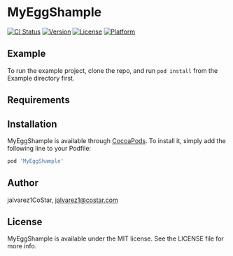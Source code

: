 # MyEggShample

[![CI Status](http://img.shields.io/travis/jalvarez1CoStar/MyEggShample.svg?style=flat)](https://travis-ci.org/jalvarez1CoStar/MyEggShample)
[![Version](https://img.shields.io/cocoapods/v/MyEggShample.svg?style=flat)](http://cocoapods.org/pods/MyEggShample)
[![License](https://img.shields.io/cocoapods/l/MyEggShample.svg?style=flat)](http://cocoapods.org/pods/MyEggShample)
[![Platform](https://img.shields.io/cocoapods/p/MyEggShample.svg?style=flat)](http://cocoapods.org/pods/MyEggShample)

## Example

To run the example project, clone the repo, and run `pod install` from the Example directory first.

## Requirements

## Installation

MyEggShample is available through [CocoaPods](http://cocoapods.org). To install
it, simply add the following line to your Podfile:

```ruby
pod 'MyEggShample'
```

## Author

jalvarez1CoStar, jalvarez1@costar.com

## License

MyEggShample is available under the MIT license. See the LICENSE file for more info.
